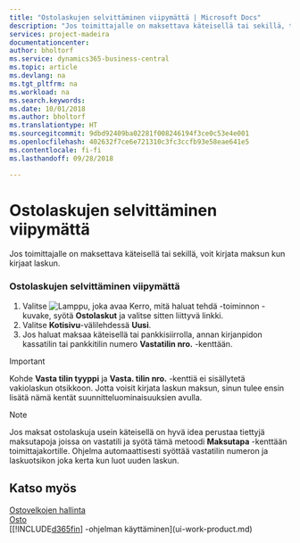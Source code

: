 ```yaml
---
title: "Ostolaskujen selvittäminen viipymättä | Microsoft Docs"
description: "Jos toimittajalle on maksettava käteisellä tai sekillä, tarvittava kirjaus voidaan tehdä laskua kirjattaessa."
services: project-madeira
documentationcenter: 
author: bholtorf
ms.service: dynamics365-business-central
ms.topic: article
ms.devlang: na
ms.tgt_pltfrm: na
ms.workload: na
ms.search.keywords: 
ms.date: 10/01/2018
ms.author: bholtorf
ms.translationtype: HT
ms.sourcegitcommit: 9dbd92409ba02281f008246194f3ce0c53e4e001
ms.openlocfilehash: 402632f7ce6e721310c3fc3ccfb93e58eae641e5
ms.contentlocale: fi-fi
ms.lasthandoff: 09/28/2018

---
```

# <a name="settle-purchase-invoices-promptly"></a>Ostolaskujen selvittäminen viipymättä
Jos toimittajalle on maksettava käteisellä tai sekillä, voit kirjata maksun kun kirjaat laskun.  
  
### <a name="to-settle-purchase-invoices-promptly"></a>Ostolaskujen selvittäminen viipymättä  
1. Valitse ![Lamppu, joka avaa Kerro, mitä haluat tehdä -toiminnon](media/ui-search/search_small.png "Kerro, mitä haluat tehdä") -kuvake, syötä **Ostolaskut** ja valitse sitten liittyvä linkki.  
2. Valitse **Kotisivu**-välilehdessä **Uusi**.  
3.  Jos haluat maksaa käteisellä tai pankkisiirrolla, annan kirjanpidon kassatilin tai pankkitilin numero **Vastatilin nro.** -kenttään.  
  
> [!IMPORTANT]  
>  Kohde **Vasta tilin tyyppi** ja **Vasta. tilin nro.** -kenttiä ei sisällytetä vakiolaskun otsikkoon. Jotta voisit kirjata laskun maksun, sinun tulee ensin lisätä nämä kentät suunnitteluominaisuuksien avulla.  
  
> [!NOTE]  
>  Jos maksat ostolaskuja usein käteisellä on hyvä idea perustaa tiettyjä maksutapoja joissa on vastatili ja syötä tämä metoodi **Maksutapa** -kenttään toimittajakortille. Ohjelma automaattisesti syöttää vastatilin numeron ja laskuotsikon joka kerta kun luot uuden laskun.  
  
## <a name="see-also"></a>Katso myös  
[Ostovelkojen hallinta](payables-manage-payables.md)  
[Osto](purchasing-manage-purchasing.md)  
[[!INCLUDE[d365fin](includes/d365fin_md.md)] -ohjelman käyttäminen](ui-work-product.md)

